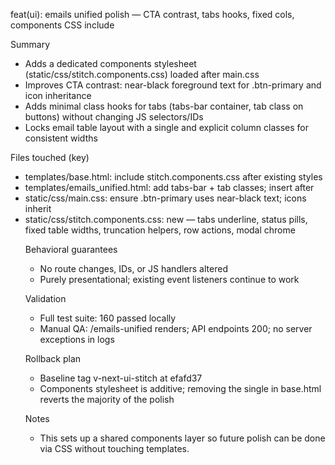 feat(ui): emails unified polish — CTA contrast, tabs hooks, fixed cols, components CSS include

Summary
- Adds a dedicated components stylesheet (static/css/stitch.components.css) loaded after main.css
- Improves CTA contrast: near-black foreground text for .btn-primary and icon inheritance
- Adds minimal class hooks for tabs (tabs-bar container, tab class on buttons) without changing JS selectors/IDs
- Locks email table layout with a single <colgroup> and explicit column classes for consistent widths

Files touched (key)
- templates/base.html: include stitch.components.css after existing styles
- templates/emails_unified.html: add tabs-bar + tab classes; insert <colgroup> after <table class="table-modern email-table">
- static/css/main.css: ensure .btn-primary uses near-black text; icons inherit
- static/css/stitch.components.css: new — tabs underline, status pills, fixed table widths, truncation helpers, row actions, modal chrome

Behavioral guarantees
- No route changes, IDs, or JS handlers altered
- Purely presentational; existing event listeners continue to work

Validation
- Full test suite: 160 passed locally
- Manual QA: /emails-unified renders; API endpoints 200; no server exceptions in logs

Rollback plan
- Baseline tag v-next-ui-stitch at efafd37
- Components stylesheet is additive; removing the single <link> in base.html reverts the majority of the polish

Notes
- This sets up a shared components layer so future polish can be done via CSS without touching templates.
